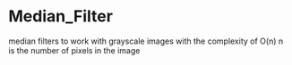 # Median_Filter
median filters to work with grayscale images 
with the complexity of O(n) n is the number of pixels in the image


